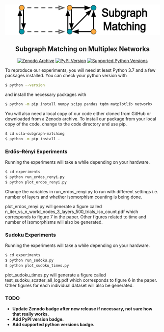 <div align="center">
<img src="logo.png" alt="logo">
</div>

<h2 align="center">Subgraph Matching on Multiplex Networks</h2>

<div align="center">
<a href="https://zenodo.org/badge/latestdoi/148378128"><img alt="Zenodo Archive" src="https://zenodo.org/badge/148378128.svg"></a>
<a href="https://pypi.org/project/ucla-subgraph-matching/"><img alt="PyPI Version" src="https://img.shields.io/pypi/v/ucla-subgraph-matching.svg"></a>
<a href="https://pypi.org/project/ucla-subgraph-matching/"><img alt="Supported Python Versions" src="https://img.shields.io/pypi/pyversions/ucla-subgraph-matching.svg"></a>
</div>

To reproduce our experiments, you will need at least Python 3.7 and a few packages installed. You can check your python version with

```bash
$ python --version
```
and install the necessary packages with
```bash
$ python -m pip install numpy scipy pandas tqdm matplotlib networkx
```

You will also need a local copy of our code either cloned from GitHub or downloaded from a Zenodo archive. To install our package from your local copy of the code, change to the code directory and use pip.

```bash
$ cd ucla-subgraph-matching
$ python -m pip install .
```

### Erdős–Rényi Experiments

Running the experiments will take a while depending on your hardware.

```bash
$ cd experiments
$ python run_erdos_renyi.py
$ python plot_erdos_renyi.py
```
Change the variables in run_erdos_renyi.py to run with different settings i.e. number of layers and whether isomorphism counting is being done.

plot_erdos_renyi.py will generate a figure called n_iter_vs_n_world_nodes_3_layers_500_trials_iso_count.pdf which corresponds to figure 7 in the paper. Other figures related to time and number of isomorphisms will also be generated.

### Sudoku Experiments

Running the experiments will take a while depending on your hardware.

```bash
$ cd experiments
$ python run_sudoku.py
$ python plot_sudoku_times.py
```

plot_sudoku_times.py will generate a figure called test_sudoku_scatter_all_log.pdf which corresponds to figure 6 in the paper. Other figures for each individual dataset will also be generated.

### TODO
* **Update Zenodo badge after new release if necessary, not sure how that really works.**
* **Add PyPI version badge.**
* **Add supported python versions badge.**

<!-- <div align="center">
<a href="https://pypi.org/project/kaczmarz-algorithms/"><img alt="PyPI Version" src="https://img.shields.io/pypi/v/kaczmarz-algorithms.svg"></a>
<a href="https://pypi.org/project/kaczmarz-algorithms/"><img alt="Supported Python Versions" src="https://img.shields.io/pypi/pyversions/kaczmarz-algorithms.svg"></a>
<a href="https://github.com/jdmoorman/kaczmarz-algorithms/actions"><img alt="Build Status" src="https://github.com/jdmoorman/kaczmarz-algorithms/workflows/CI/badge.svg"></a>
<a href="https://codecov.io/gh/jdmoorman/kaczmarz-algorithms"><img alt="Code Coverage" src="https://codecov.io/gh/jdmoorman/kaczmarz-algorithms/branch/master/graph/badge.svg"></a>
<a href="https://github.com/psf/black"><img alt="Code style: black" src="https://img.shields.io/badge/code%20style-black-000000.svg"></a>
</div> -->
